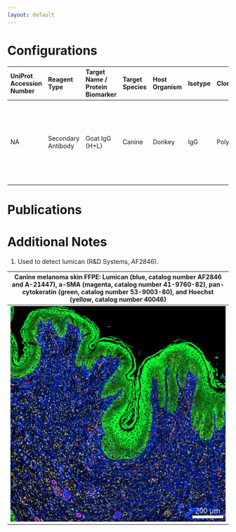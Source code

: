 ```yaml
---
layout: default
---
```


# Configurations

| UniProt Accession Number   | Reagent Type       | Target Name / Protein Biomarker   | Target Species   | Host Organism   | Isotype   | Clonality   | Vendor                   | Catalog Number   | Conjugate   | RRID       | Availability   | Method                 | Tissue Preservation   | Target Tissue   | Tissue State   | Detergent         | Antigen Retrieval Conditions                                                               | Dye Inactivation Conditions   | Recommend   | Agree                                                        | Disagree   | Contributor                                                  | Notes       |
|:---------------------------|:-------------------|:----------------------------------|:-----------------|:----------------|:----------|:------------|:-------------------------|:-----------------|:------------|:-----------|:---------------|:-----------------------|:----------------------|:----------------|:---------------|:------------------|:-------------------------------------------------------------------------------------------|:------------------------------|:------------|:-------------------------------------------------------------|:-----------|:-------------------------------------------------------------|:------------|
| NA                         | Secondary Antibody | Goat IgG (H+L)                    | Canine           | Donkey          | IgG       | Polyclonal  | Thermo Fisher Scientific | A-21447          | AF647       | AB_2535864 | Stock          | Multiplexed 2D Imaging | FFPE                  | Skin            | Melanoma       | 0.3% Triton-X-100 | pH 6 for 30 minutes ER1 (AR9961) and pH 9 for 30 minutes ER2 (AR9640) using the Leica Bond | NA                            | Yes         | [0000-0001-5088-7808](https://orcid.org/0000-0001-5088-7808) | NA         | [0000-0001-5088-7808](https://orcid.org/0000-0001-5088-7808) | [1](#notes) |

# Publications



# Additional Notes

<a name="notes"></a>
1. Used to detect lumican (R&D Systems, AF2846).

| Canine melanoma skin FFPE: Lumican (blue, catalog number AF2846 and A-21447), a-SMA (magenta, catalog number 41-9760-82), pan-cytokeratin (green, catalog number 53-9003-80), and Hoechst (yellow, catalog number 40046) |
|:-------:|
| ![](../Cytokeratin__Pan__AF488/Canine_Melanoma_Skin_PanCytokeratin_53_9003_80_Lumican_AF2846_A-21447_aSMA_41-9760-82_Hoechst.jpg) |

